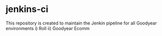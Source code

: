 # jenkins-ci

This repository is created to maintain the Jenkin pipeline for all Goodyear environments
i) Roll
ii) Goodyear Ecomm